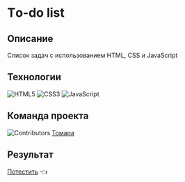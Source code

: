 # Тo-do list

## Описание
Список задач с использованием HTML, CSS и JavaScript


## Технологии
![HTML5](https://img.shields.io/badge/html5-%23E34F26.svg?style=for-the-badge&logo=html5&logoColor=white)
![CSS3](https://img.shields.io/badge/css3-%231572B6.svg?style=for-the-badge&logo=css3&logoColor=white)
![JavaScript](https://img.shields.io/badge/javascript-%23323330.svg?style=for-the-badge&logo=javascript&logoColor=%23F7DF1E)

## Команда проекта
![Contributors](https://contrib.rocks/image?repo=Glazunovatomara/w-18)
[Томара](https://github.com/Glazunovatomara)

## Результат
[Потестить](glazunovatomara.github.io/w-18/) 👈
